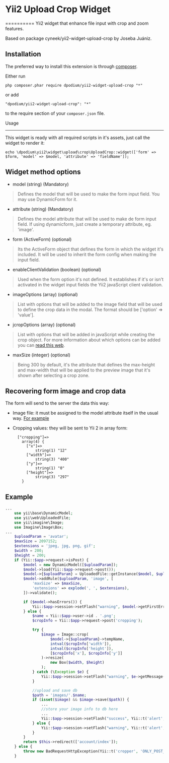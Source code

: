 # Yii2 Upload Crop Widget
==========
Yii2 widget that enhance file input with crop and zoom features.

Based on package cyneek/yii2-widget-upload-crop by Joseba Juániz.

Installation
------------

The preferred way to install this extension is through [composer](http://getcomposer.org/download/).

Either run

```
php composer.phar require dpodium/yii2-widget-upload-crop "*"
```

or add

```
"dpodium/yii2-widget-upload-crop": "*"
```

to the require section of your `composer.json` file.


Usage
_____
This widget is ready with all required scripts in it's assets, just call the widget to render it:

	echo \dpodium\yii2\widget\upload\crop\UploadCrop::widget(['form' => $form, 'model' => $model, 'attribute' => 'fieldName']);


## Widget method options

* model (string) (Mandatory)
> Defines the model that will be used to make the form input field. You may use DynamicForm for it.


* attribute (string) (Mandatory)
> Defines the model attribute that will be used to make de form input field. If using dynamicform, just create a temporary attribute, eg. 'image'.


* form (ActiveForm) (optional)
> Its the ActiveForm object that defines the form in which the widget it's included. It will be used to inherit the form config when making the input field.


* enableClientValidation (boolean) (optional)
> Used when the form option it's not defined. It establishes if it's or isn't activated in the widget input fields the Yii2 javaScript client validation.


* imageOptions (array) (optional)
> List with options that will be added to the image field that will be used to define the crop data in the modal. The format should be ['option' => 'value'].

* jcropOptions (array) (optional)
> List with options that will be added in javaScript while creating the crop object. For more information about which options can be added you can [read this web](https://github.com/fengyuanchen/cropper#options).

* maxSize (integer) (optional)
> Being 300 by default, it's the attribute that defines the max-height and max-width that will be applied to the preview image that it's shown after selecting a crop zone.


## Recovering form image and crop data

The form will send to the server the data this way:

* Image file: it must be assigned to the model attribute itself in the usual way. [For example](http://stackoverflow.com/questions/23592125/how-to-upload-a-file-to-directory-in-yii2?answertab=active#tab-top)

* Cropping values: they will be sent to Yii 2 in array form:


		["cropping"]=>
		  array(4) {
			["x"]=>
				string(1) "12"
			["width"]=>
				string(3) "400"
			["y"]=>
				string(1) "0"
			["height"]=>
				string(3) "297"
		  }

## Example
```php
...
	use yii\base\DynamicModel;
	use yii\web\UploadedFile;
	use yii\imagine\Image;
	use Imagine\Image\Box;
...
	$uploadParam = 'avatar';
	$maxSize = 2097152;
	$extensions = 'jpeg, jpg, png, gif';
	$width = 200;
	$height = 200;
	if (Yii::$app->request->isPost) {
		$model = new DynamicModel([$uploadParam]);
		$model->load(Yii::$app->request->post());
		$model->{$uploadParam} = UploadedFile::getInstance($model, $uploadParam);
		$model->addRule($uploadParam, 'image', [
			'maxSize' => $maxSize,
			'extensions' => explode(', ', $extensions),
		])->validate();

		if ($model->hasErrors()) {
			Yii::$app->session->setFlash("warning", $model->getFirstError($uploadParam));
		} else {
			$name = Yii::$app->user->id . '.png';
			$cropInfo = Yii::$app->request->post('cropping');

			try {
				$image = Image::crop(
					$model->{$uploadParam}->tempName,
					intval($cropInfo['width']),
					intval($cropInfo['height']),
					[$cropInfo['x'], $cropInfo['y']]
				)->resize(
					new Box($width, $height)
				);
			} catch (\Exception $e) {
				Yii::$app->session->setFlash("warning", $e->getMessage());
			}

			//upload and save db
			$path = 'images/'.$name;
			if (isset($image) && $image->save($path)) {
				...
				//store your image info to db here
				...
				Yii::$app->session->setFlash("success", Yii::t('alert', 'Avatar upload success.'));
			} else {
				Yii::$app->session->setFlash("warning", Yii::t('alert', 'Avatar upload failed.'));
			}
		}
		return $this->redirect(['account/index']);
	} else {
		throw new BadRequestHttpException(Yii::t('cropper', 'ONLY_POST_REQUEST'));
	}
```
